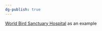 ```yaml
---
dg-publish: true
---
```


[World Bird Sanctuary Hospital](http://129.222.10.16/cgi-bin/RaptorMedCGI.exe) as an example